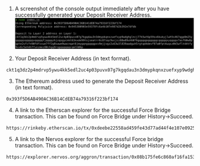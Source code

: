 1. A screenshot of the console output immediately after you have successfully generated your Deposit Receiver Address.
![](./deposit_receiver_address.png)

2. Your Deposit Receiver Address (in text format).
```
ckt1q3dz2p4mdrvp5ywu4kk5edl2uc4p03puvx07g7kgqdau3n3dmypkqnxzuefxyp9wdghglncj77k5wt6p59sx6kukyjlwh5s467qgp8m25yqqqqqsqqqqqvqqqqqfjqqqqzhjzqsgycnkt63nxde99tsjseatrr6c87zqc9ucjcz88w89uh6076gqqqqpqqqqqqcqqqqqxyqqqqx7asf60w8pqpte2sfcfn90fdfzxue7ff2g8sawe9wacnqat6jmygqngqqqqpxv9ejjvgz2u63w3l839aadguh5rgtqd4devf97a0fpt4uqsz0k5wflt44tfy9vx6c5eh4hffunzmez80chgq9rqgqqqqqqcqmlh06p
```
3. The Ethereum address used to generate the Deposit Receiver Address (in text format).
```
0x393f5D6AB490AC36B14CdEB74a79316f223bf174
```
4. A link to the Etherscan explorer for the successful Force Bridge transaction. This can be found on Force Bridge under History→Succeed.
```
https://rinkeby.etherscan.io/tx/0xdeebe22558ad459fe43d77ad44f4e107e0925ca8eb7e78838258c743a3d47b07
```
5. A link to the Nervos explorer for the successful Force bridge transaction. This can be found on Force Bridge under History→Succeed.
```
https://explorer.nervos.org/aggron/transaction/0x08b175fe6c860af16fa153028b0e6356492f88e00f0a6752477d9c2f882683cd
```